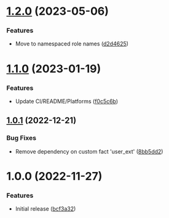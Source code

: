 # [1.2.0](https://github.com/de-it-krachten/ansible-role-passwordstore/compare/v1.1.0...v1.2.0) (2023-05-06)


### Features

* Move to namespaced role names ([d2d4625](https://github.com/de-it-krachten/ansible-role-passwordstore/commit/d2d4625ff93dfef5205b3b0e10d03ed52a21a293))

# [1.1.0](https://github.com/de-it-krachten/ansible-role-passwordstore/compare/v1.0.1...v1.1.0) (2023-01-19)


### Features

* Update CI/README/Platforms ([f0c5c6b](https://github.com/de-it-krachten/ansible-role-passwordstore/commit/f0c5c6b257ea52f45aea9cdee8d9e05ff73c8a61))

## [1.0.1](https://github.com/de-it-krachten/ansible-role-passwordstore/compare/v1.0.0...v1.0.1) (2022-12-21)


### Bug Fixes

* Remove dependency on custom fact 'user_ext' ([8bb5dd2](https://github.com/de-it-krachten/ansible-role-passwordstore/commit/8bb5dd27ae10173e3628d9aac125ec6f61332777))

# 1.0.0 (2022-11-27)


### Features

* Initial release ([bcf3a32](https://github.com/de-it-krachten/ansible-role-passwordstore/commit/bcf3a32b5b52db64d80db4956820ede452524863))
